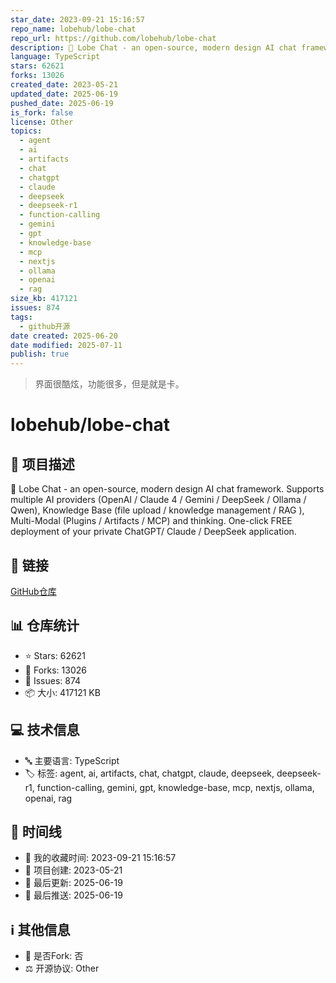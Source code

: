 ```yaml
---
star_date: 2023-09-21 15:16:57
repo_name: lobehub/lobe-chat
repo_url: https://github.com/lobehub/lobe-chat
description: 🤯 Lobe Chat - an open-source, modern design AI chat framework. Supports multiple AI providers (OpenAI / Claude 4 / Gemini / DeepSeek / Ollama / Qwen), Knowledge Base (file upload / knowledge management / RAG ), Multi-Modal (Plugins / Artifacts / MCP) and thinking. One-click FREE deployment of your private ChatGPT/ Claude / DeepSeek application.
language: TypeScript
stars: 62621
forks: 13026
created_date: 2023-05-21
updated_date: 2025-06-19
pushed_date: 2025-06-19
is_fork: false
license: Other
topics:
  - agent
  - ai
  - artifacts
  - chat
  - chatgpt
  - claude
  - deepseek
  - deepseek-r1
  - function-calling
  - gemini
  - gpt
  - knowledge-base
  - mcp
  - nextjs
  - ollama
  - openai
  - rag
size_kb: 417121
issues: 874
tags:
  - github开源
date created: 2025-06-20
date modified: 2025-07-11
publish: true
---
```


> 界面很酷炫，功能很多，但是就是卡。

# lobehub/lobe-chat

## 📝 项目描述

🤯 Lobe Chat - an open-source, modern design AI chat framework. Supports multiple AI providers (OpenAI / Claude 4 / Gemini / DeepSeek / Ollama / Qwen), Knowledge Base (file upload / knowledge management / RAG ), Multi-Modal (Plugins / Artifacts / MCP) and thinking. One-click FREE deployment of your private ChatGPT/ Claude / DeepSeek application.

## 🔗 链接

[GitHub仓库](https://github.com/lobehub/lobe-chat)

## 📊 仓库统计

- ⭐ Stars: 62621
- 🍴 Forks: 13026
- 🐛 Issues: 874
- 📦 大小: 417121 KB

## 💻 技术信息

- 🔤 主要语言: TypeScript
- 🏷️ 标签: agent, ai, artifacts, chat, chatgpt, claude, deepseek, deepseek-r1, function-calling, gemini, gpt, knowledge-base, mcp, nextjs, ollama, openai, rag

## 📅 时间线

- 🌟 我的收藏时间: 2023-09-21 15:16:57
- 🎂 项目创建: 2023-05-21
- 🔄 最后更新: 2025-06-19
- 🚀 最后推送: 2025-06-19

## ℹ️ 其他信息

- 🔀 是否Fork: 否
- ⚖️ 开源协议: Other
